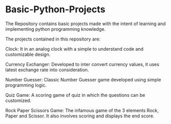 # Basic-Python-Projects
The Repository contains basic projects made with the intent of learning and implementing python programming knowledge.

The projects contained in this repository are:


Clock: It in an analog clock with a simple to understand code and customizable design.

Currency Exchanger: Developed to inter convert currency values, it uses latest exchange rate into consideration.

Number Guesser: Classic Number Guesser game developed using simple programming logic.

Quiz Game: A scoring game of quiz in which the questions can be customized.

Rock Paper Scissors Game: The infamous game of the 3 elements Rock, Paper and Scissor. It also involves scoring and displays the end score.
